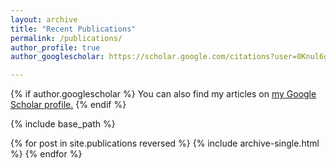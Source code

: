 ```yaml
---
layout: archive
title: "Recent Publications"
permalink: /publications/
author_profile: true
author_googlescholar: https://scholar.google.com/citations?user=0Knul6gAAAAJ&hl=en

---
```


{% if author.googlescholar %}
  You can also find my articles on <u><a href="{{author.googlescholar}}">my Google Scholar profile</a>.</u>
{% endif %}

{% include base_path %}

{% for post in site.publications reversed %}
  {% include archive-single.html %}
{% endfor %}
